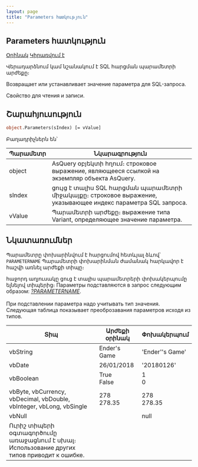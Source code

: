 ```yaml
---
layout: page
title: "Parameters հատկություն"
---
```


## Parameters հատկություն


[Օրինակ](../../Examples/E_AsQuery.md)
[Կիրառվում է](../AsQuery.md)

Վերադարձնում կամ նշանակում է SQL հարցման պարամետրի արժեքը։

Возвращает или устанавливает значение параметра для SQL-запроса.

Свойство для чтения и записи.

## Շարահյուսություն

```vb
object.Parameters(sIndex) [= vValue]
```

Բաղադրիչներն են՝
    
| Պարամետր | Նկարագրություն |
|--|--|
| object | AsQuery օբյեկտի հղում։ строковое выражение, являющееся ссылкой на экземпляр объекта AsQuery. |
| sIndex | ցույց է տալիս SQL հարցման պարամետրի միջակայքը։ строковое выражение, указывающее индекс параметра SQL запроса. |
| vValue | Պարամետրի արժեքը։ выражение типа Variant, определяющее значение параметра. |


## Նկատառումներ

Պարամետրը փոխարինվում է հարցումով հետևյալ ձևով՝  `PARAMETERNAME`
Պարամետրի փոխարինման ժամանակ հարկավոր է հաշվի առնել արժեքի տիպը։ 

հաջորդ աղյուսակը ցուց է տալիս պարամետրերի փոխակերպումը ելնելով տիպերից։
Параметры подставляются в запрос следующим образом: <em><u>?PARAMETERNAME</u></em>. <br /> 
<br /> При подставлении параметра надо учитывать тип значения. <br />  Следующая таблица показывает преоброзавания параметров исходя из типов.


    
| Տիպ | Արժեքի օրինակ | Փոխակերպում |
|--|--|--|
| vbString | Ender's Game | 'Ender''s Game' |
| vbDate | 26/01/2018 | '20180126' |
| vbBoolean | True<br />False | 1<br />0 |
| vbByte, vbCurrency, vbDecimal, vbDouble, vbInteger, vbLong, vbSingle | 278<br />278.35 | 278<br />278.35 |
| vbNull |  | null |
| Ուրիշ տիպերի օգտագործումը առաջացնում է սխալ։ Использование других типов приводит к ошибке. |

